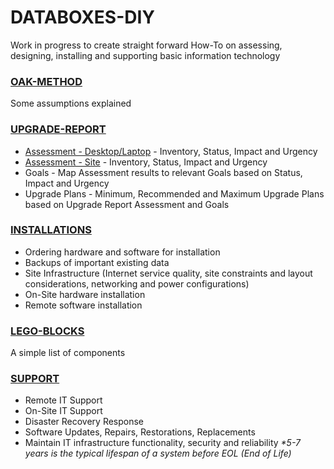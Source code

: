 # DATABOXES-DIY
Work in progress to create straight forward How-To on assessing, designing, installing and supporting basic information technology

### [OAK-METHOD](OAK-METHOD.md)
Some assumptions explained

### [UPGRADE-REPORT](UPGRADE-REPORT.md)
- [Assessment - Desktop/Laptop](UPGRADE-REPORT.md#assessment---desktoplaptop-may-2024) - Inventory, Status, Impact and Urgency
- [Assessment - Site](UPGRADE-REPORT.md#assessment---site-may-2024) - Inventory, Status, Impact and Urgency
- Goals - Map Assessment results to relevant Goals based on Status, Impact and Urgency
- Upgrade Plans - Minimum, Recommended and Maximum Upgrade Plans based on Upgrade Report Assessment and Goals

### [INSTALLATIONS](INSTALLATIONS.md)
- Ordering hardware and software for installation
- Backups of important existing data
- Site Infrastructure (Internet service quality, site constraints and layout considerations, networking and power configurations)
- On-Site hardware installation
- Remote software installation

### [LEGO-BLOCKS](LEGO-BLOCKS.md)
A simple list of components

### [SUPPORT](SUPPORT.md)
- Remote IT Support
- On-Site IT Support
- Disaster Recovery Response
- Software Updates, Repairs, Restorations, Replacements
- Maintain IT infrastructure functionality, security and reliability
_*5-7 years is the typical lifespan of a system before EOL (End of Life)_
